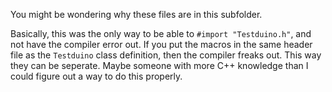 You might be wondering why these files are in this subfolder.

Basically, this was the only way to be able to `#import "Testduino.h"`, and not
have the compiler error out. If you put the macros in the same header file as the
`Testduino` class definition, then the compiler freaks out. This way they can be
seperate. Maybe someone with more C++ knowledge than I could figure out a way to
do this properly.
